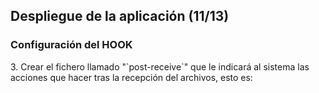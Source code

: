 ## Despliegue de la aplicación (11/13) ##

### Configuración del HOOK ###

<p style="text-align:left">3. Crear el fichero llamado "`post-receive`" que le indicará al sistema las acciones que hacer tras la recepción del archivos, esto es:</p>